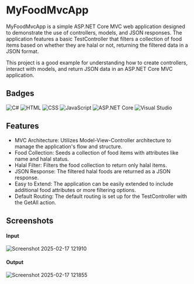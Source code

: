 
# MyFoodMvcApp

MyFoodMvcApp is a simple ASP.NET Core MVC web application designed to demonstrate the use of controllers, models, and JSON responses. The application features a basic TestController that filters a collection of food items based on whether they are halal or not, returning the filtered data in a JSON format.

This project is a good example for understanding how to create controllers, interact with models, and return JSON data in an ASP.NET Core MVC application.


## Badges

![C#](https://img.shields.io/badge/-C%23-9B4F96?style=for-the-badge&logo=c-sharp&logoColor=white)
![HTML](https://img.shields.io/badge/-HTML5-FF5733?style=for-the-badge&logo=html5&logoColor=white)
![CSS](https://img.shields.io/badge/-CSS3-2965F1?style=for-the-badge&logo=css3&logoColor=white)
![JavaScript](https://img.shields.io/badge/-JavaScript-F0DB4F?style=for-the-badge&logo=javascript&logoColor=black)
![ASP.NET Core](https://img.shields.io/badge/-ASP.NET_Core-5C2D91?style=for-the-badge&logo=dotnet&logoColor=white)
![Visual Studio](https://img.shields.io/badge/-Visual_Studio-007ACC?style=for-the-badge&logo=visualstudio&logoColor=white) 



## Features

- MVC Architecture: Utilizes Model-View-Controller architecture to manage the application's flow and structure.
- Food Collection: Seeds a collection of food items with attributes like name and halal status.
- Halal Filter: Filters the food collection to return only halal items.
- JSON Response: The filtered halal foods are returned as a JSON response.
- Easy to Extend: The application can be easily extended to include additional food attributes or more filtering options.
- Default Routing: The default routing is set up for the TestController with the GetAll action.


## Screenshots

#### Input

![Screenshot 2025-02-17 121910](https://github.com/user-attachments/assets/b52b0a5d-b5cd-42dd-9547-eebab2eae7b3)


#### Output

![Screenshot 2025-02-17 121855](https://github.com/user-attachments/assets/c300953f-7588-4c2a-adf4-42e5e3d429e0)


